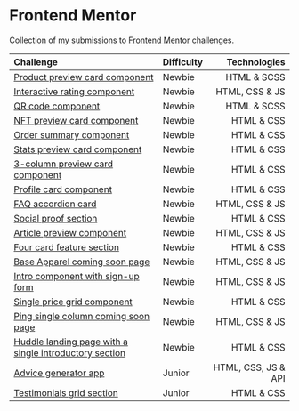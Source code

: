 # Frontend Mentor

Collection of my submissions to [Frontend Mentor](https://www.frontendmentor.io/home) challenges.

Challenge | Difficulty | Technologies
:-- | - | --:
[Product preview card component](https://github.com/Vhbrabo/frontend-mentor-challenges/tree/main/product-preview-card-component-challenge) | Newbie | HTML & SCSS
[Interactive rating component](https://github.com/Vhbrabo/frontend-mentor-challenges/tree/main/interactive-rating-component-main) | Newbie | HTML, CSS & JS
[QR code component](https://github.com/Vhbrabo/frontend-mentor-challenges/tree/main/qr-code-component-challenge) | Newbie | HTML & SCSS
[NFT preview card component](https://github.com/Vhbrabo/frontend-mentor-challenges/tree/main/nft-preview-card-component-main) | Newbie | HTML & CSS
[Order summary component](https://github.com/Vhbrabo/frontend-mentor-challenges/tree/main/order-summary-component-main) | Newbie | HTML & CSS
[Stats preview card component](https://github.com/Vhbrabo/frontend-mentor-challenges/tree/main/stats-preview-card-component-main) | Newbie | HTML & CSS
[3-column preview card component](https://github.com/Vhbrabo/frontend-mentor-challenges/tree/main/3-column-preview-card-component-main) | Newbie | HTML & CSS
[Profile card component](https://github.com/Vhbrabo/frontend-mentor-challenges/tree/main/profile-card-component-main) | Newbie | HTML & CSS
[FAQ accordion card](https://github.com/Vhbrabo/frontend-mentor-challenges/tree/main/faq-accordion-card-main) | Newbie | HTML, CSS & JS
[Social proof section](https://github.com/Vhbrabo/frontend-mentor-challenges/tree/main/social-proof-section-master) | Newbie | HTML & CSS
[Article preview component](https://github.com/Vhbrabo/frontend-mentor-challenges/tree/main/article-preview-component-master) | Newbie | HTML, CSS & JS
[Four card feature section](https://github.com/Vhbrabo/frontend-mentor-challenges/tree/main/four-card-feature-section-master) | Newbie | HTML & CSS
[Base Apparel coming soon page](soon) | Newbie | HTML, CSS & JS
[Intro component with sign-up form](soon) | Newbie | HTML, CSS & JS
[Single price grid component](https://github.com/Vhbrabo/frontend-mentor-challenges/tree/main/single-price-grid-component-master) | Newbie | HTML & CSS
[Ping single column coming soon page](https://github.com/Vhbrabo/frontend-mentor-challenges/tree/main/ping-coming-soon-page-master) | Newbie | HTML, CSS & JS
[Huddle landing page with a single introductory section](https://github.com/Vhbrabo/frontend-mentor-challenges/tree/main/huddle-landing-page-with-single-introductory-section-master) | Newbie | HTML & CSS
[Advice generator app](https://github.com/Vhbrabo/frontend-mentor-challenges/tree/main/advice-generator-app-main) | Junior | HTML, CSS, JS & API
[Testimonials grid section](https://github.com/Vhbrabo/frontend-mentor-challenges/tree/main/testimonials-grid-section-main) | Junior | HTML & CSS
